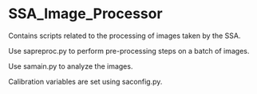 # SSA_Image_Processor
Contains scripts related to the processing of images taken by the SSA.

Use sapreproc.py to perform pre-processing steps on a batch of images.

Use samain.py to analyze the images.

Calibration variables are set using saconfig.py.
